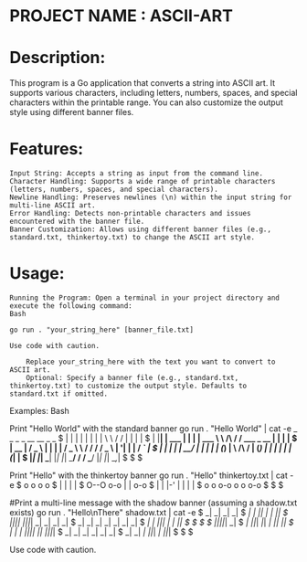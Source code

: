# PROJECT NAME : ASCII-ART

# Description:


This program is a Go application that converts a string into ASCII art. It supports various characters, including letters, numbers, spaces, and special characters within the printable range. You can also customize the output style using different banner files.

# Features:



    Input String: Accepts a string as input from the command line.
    Character Handling: Supports a wide range of printable characters (letters, numbers, spaces, and special characters).
    Newline Handling: Preserves newlines (\n) within the input string for multi-line ASCII art.
    Error Handling: Detects non-printable characters and issues encountered with the banner file.
    Banner Customization: Allows using different banner files (e.g., standard.txt, thinkertoy.txt) to change the ASCII art style.




# Usage:


    Running the Program: Open a terminal in your project directory and execute the following command:
    Bash

    go run . "your_string_here" [banner_file.txt]

    Use code with caution.

        Replace your_string_here with the text you want to convert to ASCII art.
        Optional: Specify a banner file (e.g., standard.txt, thinkertoy.txt) to customize the output style. Defaults to standard.txt if omitted.

Examples:
Bash

Print "Hello World" with the standard banner
go run . "Hello World" | cat -e
 _    _          _   _                __          __                 _       _  $
| |  | |        | | | |               \ \        / /                | |     | | $
| |__| |   ___  | | | |   ___          \ \  /\  / /    ___    _ __  | |   __| | $
|  __  |  / _ \ | | | |  / _ \          \ \/  \/ /    / _ \  | '__| | |  / _` | $
| |  | | |  __/ | | | | | (_) |          \  /\  /    | (_) | | |    | | | (_| | $
|_|  |_|  \___| |_| |_|  \___/            \/  \/      \___/  |_|    |_|  \__,_| $
                                                                                $
                                                                                $
> 

Print "Hello" with the thinkertoy banner
go run . "Hello" thinkertoy.txt | cat -e
                 $
o  o     o o     $
|  |     | |     $
O--O o-o | | o-o $
|  | |-' | | | | $
o  o o-o o o o-o $
                 $
                 $

#Print a multi-line message with the shadow banner (assuming a shadow.txt exists)
go run . "Hello\nThere" shadow.txt | cat -e
                                $
_|    _|          _| _|          $
_|    _|   _|_|   _| _|   _|_|   $
_|_|_|_| _|_|_|_| _| _| _|    _| $
_|    _| _|       _| _| _|    _| $
_|    _|   _|_|_| _| _|   _|_|   $
                                 $
                                 $
                                               $
_|_|_|_|_| _|                                  $
    _|     _|_|_|     _|_|   _|  _|_|   _|_|   $
    _|     _|    _| _|_|_|_| _|_|     _|_|_|_| $
    _|     _|    _| _|       _|       _|       $
    _|     _|    _|   _|_|_| _|         _|_|_| $
                                               $
                                               $

Use code with caution.



